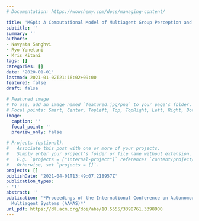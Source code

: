 ```yaml
---
# Documentation: https://wowchemy.com/docs/managing-content/

title: 'MGpi: A Computational Model of Multiagent Group Perception and Interaction'
subtitle: ''
summary: ''
authors:
- Navyata Sanghvi
- Ryo Yonetani
- Kris Kitani
tags: []
categories: []
date: '2020-01-01'
lastmod: 2021-01-02T21:16:02+09:00
featured: false
draft: false

# Featured image
# To use, add an image named `featured.jpg/png` to your page's folder.
# Focal points: Smart, Center, TopLeft, Top, TopRight, Left, Right, BottomLeft, Bottom, BottomRight.
image:
  caption: ''
  focal_point: ''
  preview_only: false

# Projects (optional).
#   Associate this post with one or more of your projects.
#   Simply enter your project's folder or file name without extension.
#   E.g. `projects = ["internal-project"]` references `content/project/deep-learning/index.md`.
#   Otherwise, set `projects = []`.
projects: []
publishDate: '2021-04-01T13:49:07.218957Z'
publication_types:
- '1'
abstract: ''
publication: '*Proceedings of the International Conference on Autonomous Agents and
  Multiagent Systems (AAMAS)*'
url_pdf: https://dl.acm.org/doi/abs/10.5555/3398761.3398900
---
```

